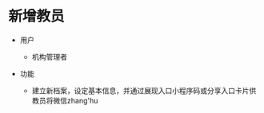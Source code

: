 
# 新增教员

* 用户
	* 机构管理者

* 功能
	* 建立新档案，设定基本信息，并通过展现入口小程序码或分享入口卡片供教员将微信zhang'hu
<!--stackedit_data:
eyJoaXN0b3J5IjpbMTI1OTI3NTUwNSw1MDk2NjYyMzldfQ==
-->